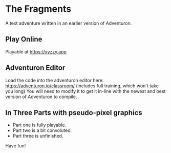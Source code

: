 # The Fragments
A text adventure written in an earlier version of Adventuron.

## Play Online
Playable at https://xyzzy.app

## Adventuron Editor
Load the code into the adventuron editor here: https://adventuron.io/classroom/ (includes full training, which won't take you long)
You will need to modify it to get it in-line with the newest and best version of Adventuron to compile.

## In Three Parts with pseudo-pixel graphics

* Part one is fully playable.
* Part two is a bit convoluted.
* Part three is unfinished.

Have fun!
